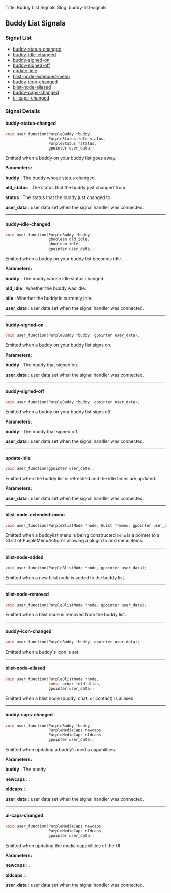 Title: Buddy List Signals
Slug: buddy-list-signals

## Buddy List Signals

### Signal List

* [buddy-status-changed](#buddy-status-changed)
* [buddy-idle-changed](#buddy-idle-changed)
* [buddy-signed-on](#buddy-signed-on)
* [buddy-signed-off](#buddy-signed-off)
* [update-idle](#update-idle)
* [blist-node-extended-menu](#blist-node-extended-menu)
* [buddy-icon-changed](#buddy-icon-changed)
* [blist-node-aliased](#blist-node-aliased)
* [buddy-caps-changed](#buddy-caps-changed)
* [ui-caps-changed](#ui-caps-changed)

### Signal Details

#### buddy-status-changed

```c
void user_function(PurpleBuddy *buddy,
                   PurpleStatus *old_status,
                   PurpleStatus *status,
                   gpointer user_data);
```

Emitted when a buddy on your buddy list goes away.

**Parameters:**

**buddy**
: The buddy whose status changed.

**old_status**
: The status that the buddy just changed from.

**status**
: The status that the buddy just changed to.

**user_data**
: user data set when the signal handler was connected.

----

#### buddy-idle-changed

```c
void user_function(PurpleBuddy *buddy,
                   gboolean old_idle,
                   gboolean idle,
                   gpointer user_data);
```

Emitted when a buddy on your buddy list becomes idle.

**Parameters:**

**buddy**
: The buddy whose idle status changed.

**old_idle**
: Whether the buddy was idle.

**idle**
: Whether the buddy is currently idle.

**user_data**
: user data set when the signal handler was connected.

----

#### buddy-signed-on

```c
void user_function(PurpleBuddy *buddy, gpointer user_data);
```

Emitted when a buddy on your buddy list signs on.

**Parameters:**

**buddy**
: The buddy that signed on.

**user_data**
: user data set when the signal handler was connected.

----

#### buddy-signed-off

```c
void user_function(PurpleBuddy *buddy, gpointer user_data);
```

Emitted when a buddy on your buddy list signs off.

**Parameters:**

**buddy**
: The buddy that signed off.

**user_data**
: user data set when the signal handler was connected.

----

#### update-idle

```c
void user_function(gpointer user_data);
```

Emitted when the buddy list is refreshed and the idle times are updated.

**Parameters:**

**user_data**
: user data set when the signal handler was connected.

----

#### blist-node-extended-menu

```c
void user_function(PurpleBlistNode *node, GList **menu, gpointer user_data);
```

Emitted when a buddylist menu is being constructed `menu` is a pointer to a
GList of PurpleMenuAction's allowing a plugin to add menu items.

----

#### blist-node-added

```c
void user_function(PurpleBlistNode *node, gpointer user_data);
```

Emitted when a new blist node is added to the buddy list.

----

#### blist-node-removed

```c
void user_function(PurpleBlistNode *node, gpointer user_data);
```

Emitted when a blist node is removed from the buddy list.

----

#### buddy-icon-changed

```c
void user_function(PurpleBuddy *buddy, gpointer user_data);
```

Emitted when a buddy's icon is set.

----

#### blist-node-aliased

```c
void user_function(PurpleBlistNode *node,
                   const gchar *old_alias,
                   gpointer user_data);
```

Emitted when a blist node (buddy, chat, or contact) is aliased.

----

#### buddy-caps-changed

```c
void user_function(PurpleBuddy *buddy,
                   PurpleMediaCaps newcaps,
                   PurpleMediaCaps oldcaps,
                   gpointer user_data);
```

Emitted when updating a buddy's media capabilities.

**Parameters:**

**buddy**
: The buddy.

**newcaps**
: .

**oldcaps**
: .

**user_data**
: user data set when the signal handler was connected.

----

#### ui-caps-changed

```c
void user_function(PurpleMediaCaps newcaps,
                   PurpleMediaCaps oldcaps,
                   gpointer user_data);
```

Emitted when updating the media capabilities of the UI.

**Parameters:**

**newcaps**
: .

**oldcaps**
: .

**user_data**
: user data set when the signal handler was connected.
